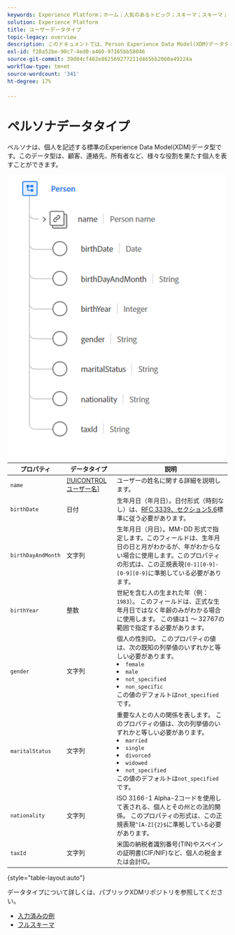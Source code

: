 ```yaml
---
keywords: Experience Platform；ホーム；人気のあるトピック；スキーマ；スキーマ；XDM；フィールド；スキーマ；スキーマ；個人；データ型；データ型；
solution: Experience Platform
title: ユーザーデータタイプ
topic-legacy: overview
description: このドキュメントでは、Person Experience Data Model(XDM)データタイプの概要を説明します。
exl-id: f28a52be-90c7-4ed0-a460-97165bb58046
source-git-commit: 39d04cf482e862569277211d465bb2060a49224a
workflow-type: tm+mt
source-wordcount: '341'
ht-degree: 17%

---
```


#  ペルソナデータタイプ

 ペルソナは、個人を記述する標準のExperience Data Model(XDM)データ型です。このデータ型は、顧客、連絡先、所有者など、様々な役割を果たす個人を表すことができます。

<img src="../images/data-types/person.PNG" width="500" /><br />

| プロパティ | データタイプ | 説明 |
| --- | --- | --- |
| `name` | [[!UICONTROL ユーザー名]](./person-name.md) | ユーザーの姓名に関する詳細を説明します。 |
| `birthDate` | 日付 | 生年月日（年月日）。日付形式（時刻なし）は、[RFC 3339、セクション5.6](https://tools.ietf.org/html/rfc3339#section-5.6)標準に従う必要があります。 |
| `birthDayAndMonth` | 文字列 | 生年月日（月日）。MM-DD 形式で指定します。このフィールドは、生年月日の日と月がわかるが、年がわからない場合に使用します。このプロパティの形式は、この正規表現`[0-1][0-9]-[0-9][0-9]`に準拠している必要があります。 |
| `birthYear` | 整数 | 世紀を含む人の生まれた年（例：`1983`）。 このフィールドは、正式な生年月日ではなく年齢のみがわかる場合に使用します。 この値は1 ～ 32767の範囲で指定する必要があります。 |
| `gender` | 文字列 | 個人の性別ID。 このプロパティの値は、次の既知の列挙値のいずれかと等しい必要があります。 <li> `female` </li> <li> `male` </li> <li> `not_specified` </li> <li> `non_specific` </li> この値のデフォルトは`not_specified`です。 |
| `maritalStatus` | 文字列 | 重要な人との人の関係を表します。 このプロパティの値は、次の列挙値のいずれかと等しい必要があります。 <li> `married` </li> <li> `single` </li> <li> `divorced` </li> <li> `widowed` </li> <li> `not_specified` </li> この値のデフォルトは`not_specified`です。 |
| `nationality` | 文字列 | ISO 3166-1 Alpha-2コードを使用して表される、個人とその州との法的関係。 このプロパティの形式は、この正規表現`^[A-Z]{2}$`に準拠している必要があります。 |
| `taxId` | 文字列 | 米国の納税者識別番号(TIN)やスペインの証明書(CIF/NIF)など、個人の税金または会計ID。 |

{style=&quot;table-layout:auto&quot;}

データタイプについて詳しくは、パブリックXDMリポジトリを参照してください。

* [入力済みの例](https://github.com/adobe/xdm/blob/master/components/datatypes/person/person.example.1.json)
* [フルスキーマ](https://github.com/adobe/xdm/blob/master/components/datatypes/person/person.schema.json)
